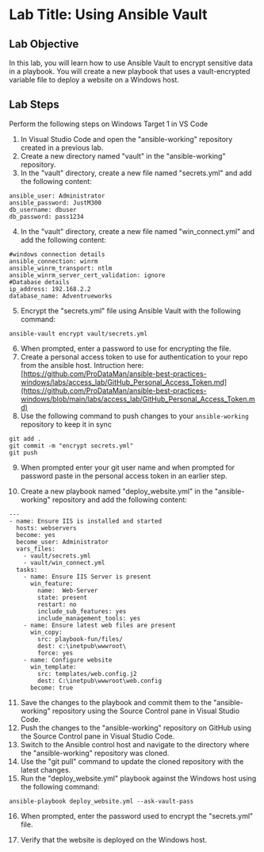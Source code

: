 # Lab Title: Using Ansible Vault

## Lab Objective

In this lab, you will learn how to use Ansible Vault to encrypt sensitive data in a playbook. You will create a new playbook that uses a vault-encrypted variable file to deploy a website on a Windows host.

## Lab Steps
Perform the following steps on Windows Target 1 in VS Code

1. In Visual Studio Code and open the "ansible-working" repository created in a previous lab.
2. Create a new directory named "vault" in the "ansible-working" repository.
3. In the "vault" directory, create a new file named "secrets.yml" and add the following content:

```
ansible_user: Administrator
ansible_password: JustM300
db_username: dbuser
db_password: pass1234
```
4. In the "vault" directory, create a new file named "win_connect.yml" and add the following content:
```
#windows connection details
ansible_connection: winrm
ansible_winrm_transport: ntlm
ansible_winrm_server_cert_validation: ignore
#Database details
ip_address: 192.168.2.2
database_name: Adventrueworks
```
5. Encrypt the "secrets.yml" file using Ansible Vault with the following command:

```
ansible-vault encrypt vault/secrets.yml
```

6. When prompted, enter a password to use for encrypting the file.
7. Create a personal access token to use for authentication to your repo from the ansible host. Intruction here: [https://github.com/ProDataMan/ansible-best-practices-windows/labs/access_lab/GitHub_Personal_Access_Token.md](https://github.com/ProDataMan/ansible-best-practices-windows/blob/main/labs/access_lab/GitHub_Personal_Access_Token.md)
8. Use the following command to push changes to your `ansible-working` repository to keep it in sync
```
git add .
git commit -m "encrypt secrets.yml"
git push
```
9. When prompted enter your git user name and when prompted for password paste in the personal access token in an earlier step.

10. Create a new playbook named "deploy_website.yml" in the "ansible-working" repository and add the following content:

```
---
- name: Ensure IIS is installed and started 
  hosts: webservers
  become: yes 
  become_user: Administrator
  vars_files:
    - vault/secrets.yml
    - vault/win_connect.yml
  tasks:
    - name: Ensure IIS Server is present 
      win_feature:
        name:  Web-Server
        state: present
        restart: no
        include_sub_features: yes
        include_management_tools: yes  
    - name: Ensure latest web files are present
      win_copy:
        src: playbook-fun/files/
        dest: c:\inetpub\wwwroot\
        force: yes
    - name: Configure website
      win_template:
        src: templates/web.config.j2
        dest: C:\inetpub\wwwroot\web.config
      become: true
```

11. Save the changes to the playbook and commit them to the "ansible-working" repository using the Source Control pane in Visual Studio Code.
12. Push the changes to the "ansible-working" repository on GitHub using the Source Control pane in Visual Studio Code.
13. Switch to the Ansible control host and navigate to the directory where the "ansible-working" repository was cloned.
14. Use the "git pull" command to update the cloned repository with the latest changes.
15. Run the "deploy_website.yml" playbook against the Windows host using the following command:

```
ansible-playbook deploy_website.yml --ask-vault-pass
```

16. When prompted, enter the password used to encrypt the "secrets.yml" file.

17. Verify that the website is deployed on the Windows host.

